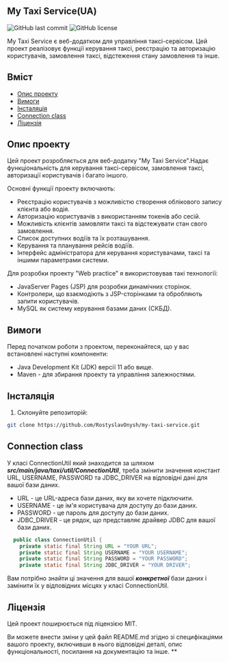 ## My Taxi Service(UA)

![GitHub last commit](https://img.shields.io/github/last-commit/RostyslavOnysh/my-taxi-service)
![GitHub license](https://img.shields.io/github/license/RostyslavOnysh/my-taxi-service)

My Taxi Service є веб-додатком для управління таксі-сервісом. Цей проект реалізовує функції керування таксі, реєстрацію та авторизацію користувачів, замовлення таксі, відстеження стану замовлення та інше.

## Вміст

- [Опис проекту](#опис-проекту)
- [Вимоги](#вимоги)
- [Інсталяція](#інсталяція)
- [Connection class](#connection-class)
- [Ліцензія](#ліцензія)


## Опис проекту

Цей проект розробляється для веб-додатку "My Taxi Service".Надає функціональність для керування таксі-сервісом, замовлення таксі, авторизації користувачів і багато іншого.

Основні функції проекту включають:

- Реєстрацію користувачів з можливістю створення облікового запису клієнта або водія.
- Авторизацію користувачів з використанням токенів або сесій.
- Можливість клієнтів замовляти таксі та відстежувати стан свого замовлення.
- Список доступних водіїв та їх розташування.
- Керування та планування рейсів водіїв.
- Інтерфейс адміністратора для керування користувачами, таксі та іншими параметрами системи.

Для розробки проекту "Web practice" я використовував такі технології:

- JavaServer Pages (JSP) для розробки динамічних сторінок.
- Контролери, що взаємодіють з JSP-сторінками та обробляють запити користувачів.
- MySQL як систему керування базами даних (СКБД).

## Вимоги

Перед початком роботи з проектом, переконайтеся, що у вас встановлені наступні компоненти:

- Java Development Kit (JDK) версії 11 або вище.
- Maven - для збирання проекту та управління залежностями.

## Інсталяція

1. Склонуйте репозиторій:

```bash
git clone https://github.com/RostyslavOnysh/my-taxi-service.git
```

## Connection class
У класі ConnectionUtil який знаходится за шляхом 
 ***src/main/java/taxi/util/ConnectionUtil***,
 треба змінити значення констант URL, USERNAME, PASSWORD та JDBC_DRIVER на відповідні дані для вашої бази даних.
* URL - це URL-адреса бази даних, яку ви хочете підключити.
* USERNAME - це ім'я користувача для доступу до бази даних.
* PASSWORD - це пароль для доступу до бази даних.
* JDBC_DRIVER - це рядок, що представляє драйвер JDBC для вашої бази даних.

```java
  public class ConnectionUtil {
    private static final String URL = "YOUR URL";
    private static final String USERNAME = "YOUR USERNAME";
    private static final String PASSWORD = "YOUR PASSWORD";
    private static final String JDBC_DRIVER = "YOUR DRIVER";
 ```

Вам потрібно знайти ці значення для вашої ***конкретної*** бази даних і замінити їх у відповідних місцях у класі ConnectionUtil.


## Ліцензія
Цей проект поширюється під ліцензією MIT.

Ви можете внести зміни у цей файл README.md згідно зі специфікаціями вашого проекту, включивши в нього відповідні деталі, опис функціональності, посилання на документацію та інше.
**
